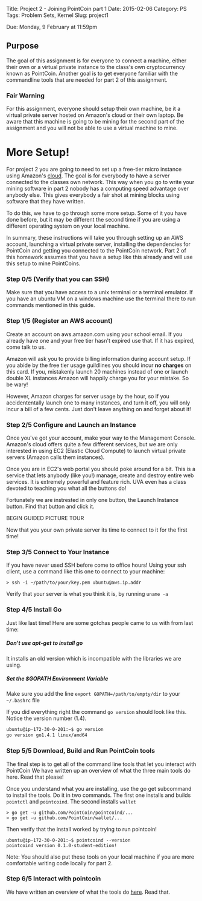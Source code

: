 Title: Project 2 - Joining PointCoin part 1
Date: 2015-02-06
Category: PS
Tags: Problem Sets, Kernel
Slug: project1

   <div class="due">
   Due: Monday, 9 February at 11:59pm
      </div>

## Purpose

The goal of this assignment is for everyone to connect a machine, either
their own or a virtual private instance to the class's own cryptocurrency 
known as PointCoin. Another goal is to get everyone familiar with the commandline
tools that are needed for part 2 of this assignment.


### Fair Warning

For this assignment, everyone should setup their own machine, be it a virtual private server 
hosted on Amazon's cloud or their own laptop. Be aware that this machine is going to 
be mining for the second part of the assignment and you will not be able to use a virtual
machine to mine. 


# More Setup!
For project 2 you are going to need to set up a free-tier micro instance using Amazon's 
[cloud](http://aws.amazon.com/). The goal is for everybody to have a server connected 
to the classes own network. This way when you go to write your mining software in part 2
nobody has a computing speed advantage over anybody else. This gives everybody a fair
shot at mining blocks using software that they have written. 

To do this, we have to go through some more setup. Some of it you have done before,
but it may be different the second time if you are using a different operating system
on your local machine.

In summary, these instructions will take you through setting up an AWS account, launching 
a virtual private server, installing the dependencies for PointCoin and getting 
you connected to the PointCoin network. Part 2 of this homework assumes that you have 
a setup like this already and will use this setup to mine PointCoins. 

### Step 0/5 (Verify that you can SSH)

Make sure that you have access to a unix terminal or a terminal emulator. If you have
an ubuntu VM on a windows machine use the terminal there to run commands mentioned in this guide.

### Step 1/5 (Register an AWS account)

Create an account on aws.amazon.com using your school email. If you already have one and 
your free tier hasn't expired use that. If it has expired, come talk to us.

Amazon will ask you to provide billing information during account setup. 
If you abide by the free tier usage guildlines
you should incur __no charges__ on this card. If you, mistakenly launch 20 machines instead of one or 
launch double XL instances Amazon will happily charge you for your mistake. So be wary!

However, Amazon charges for server usage by the hour, so if you accidententally launch one to many instances, 
and turn it off, you will only incur a bill of a few cents. Just don't leave anything on and forget about it!


### Step 2/5 Configure and Launch an Instance

Once you've got your account, make your way to the Management Console. Amazon's cloud offers
quite a few different services, but we are only interested in using EC2 (Elastic Cloud Compute)
to launch virtual private servers (Amazon calls them instances).

Once you are in EC2's web portal you should poke around for a bit. This is a service that lets
anybody (like you!) manage, create and destroy entire web services. It is extremely powerful
and feature rich. UVA even has a class devoted to teaching you what all the buttons do! 

Fortunately we are instrested in only one button, the Launch Instance button. 
Find that button and click it.

BEGIN GUIDED PICTURE TOUR

Now that you your own private server its time to connect to it for the first time!

### Step 3/5 Connect to Your Instance

If you have never used SSH before come to office hours!
Using your ssh client, use a command like this one to connect to your machine:

```
> ssh -i ~/path/to/your/key.pem ubuntu@aws.ip.addr
```

Verify that your server is what you think it is, by running `uname -a`

### Step 4/5 Install Go

Just like last time! Here are some gotchas people came to us with from last time:

##### Don't use apt-get to install go
It installs an old version which is incompatible with the libraries we are using.

##### Set the $GOPATH Environment Variable
Make sure you add the line `export GOPATH=/path/to/empty/dir` to your `~/.bashrc` file

If you did everything right the command `go version` should look like this. Notice the 
version number (1.4).

```bash
ubuntu@ip-172-30-0-201:~$ go version
go version go1.4.1 linux/amd64
```

### Step 5/5 Download, Build and Run PointCoin tools

The final step is to get all of the command line tools that let you interact with PointCoin
We have written up an overview of what the three main tools do here. 
Read that please!


Once you understand what you are installing, use the go get subcommand to install the tools. 
Do it in two commands. The first one installs and builds `pointctl` and `pointcoind`.
The second installs `wallet`

```
> go get -u github.com/PointCoin/pointcoind/...
> go get -u github.com/PointCoin/wallet/...
```

Then verify that the install worked by trying to run pointcoin!

```
ubuntu@ip-172-30-0-201:~$ pointcoind --version
pointcoind version 0.1.0-student-edition!
```

Note: You should also put these tools on your local machine if you are more comfortable
writing code locally for part 2.

### Step 6/5 Interact with pointcoin
We have written an overview of what the tools do [here](overview.md). Read that.

